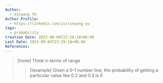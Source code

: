 ```yaml
---
Author:
  - Xinyang YU
Author Profile:
  - https://linkedin.com/in/xinyang-yu
tags:
  - probability
Creation Date: 2023-08-04T23:29:18+08:00
Last Date: 2023-08-04T23:29:18+08:00
References:
---
```

>[!note] Think in terms of range
>>[!example] Given a 0-1 number line, the probability of getting a particular value like 0.2 and 0.3 is 0